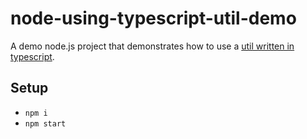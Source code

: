 # node-using-typescript-util-demo

A demo node.js project that demonstrates how to use a [util written in typescript](https://github.com/nerdbeere/typescript-rollup-demo-util).

## Setup

- `npm i`
- `npm start`
